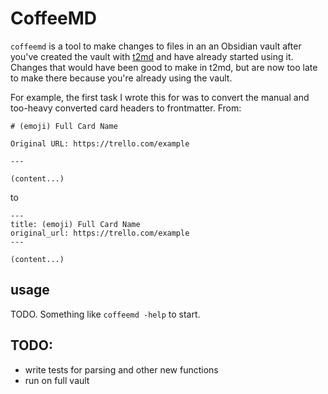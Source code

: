 # CoffeeMD

`coffeemd` is a tool to make changes to files in an an Obsidian vault after
you've created the vault with [t2md](https://github.com/GSGBen/t2md) and have already
started using it. Changes that would have been good to make in t2md, but are now
too late to make there because you're already using the vault.

For example, the first task I wrote this for was to convert the manual and
too-heavy converted card headers to frontmatter. From:

```text
# (emoji) Full Card Name

Original URL: https://trello.com/example

---

(content...)
```

to

```text
---
title: (emoji) Full Card Name
original_url: https://trello.com/example
---

(content...)
```

## usage

TODO. Something like `coffeemd -help` to start.

## TODO:

- write tests for parsing and other new functions
- run on full vault